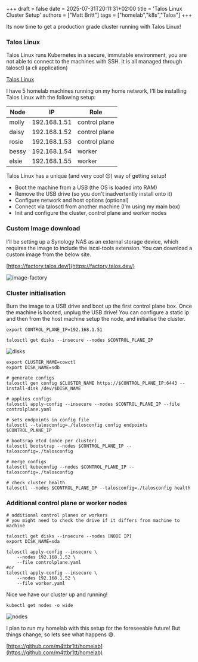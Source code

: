 +++
draft = false
date = 2025-07-31T20:11:31+02:00
title = 'Talos Linux Cluster Setup'
authors = ["Matt Britt"]
tags = ["homelab","k8s","Talos"]
+++


Its now time to get a production grade cluster running with Talos Linux!

<!--more-->

### Talos Linux

Talos Linux runs Kubernetes in a secure, immutable environment, you are not able to connect to the machines with SSH. It is all managed through talosctl (a cli application)

[Talos Linux](https://www.talos.dev/)

I have 5 homelab machines running on my home network, I'll be installing Talos Linux with the following setup:

| Node  | IP           | Role          |
| ----- | ------------ | ------------- |
| molly | 192.168.1.51 | control plane |
| daisy | 192.168.1.52 | control plane |
| rosie | 192.168.1.53 | control plane |
| bessy | 192.168.1.54 | worker        |
| elsie | 192.168.1.55 | worker        |

Talos Linux has a unique (and very cool 😍) way of getting setup!

- Boot the machine from a USB (the OS is loaded into RAM)
- Remove the USB drive (so you don't inadvertently install onto it)
- Configure network and host options (optional)
- Connect via talosctl from another machine (I'm using my main box)
- Init and configure the cluster, control plane and worker nodes

### Custom Image download

I'll be setting up a Synology NAS as an external storage device, which requires the image to include the iscsi-tools extension. You can download a custom image from the below site.

[https://factory.talos.dev/](https://factory.talos.dev/)

![image-factory](/posts/talos-cluster-setup/imagefactory.png)

### Cluster initialisation

Burn the image to a USB drive and boot up the first control plane box. Once the machine is booted, unplug the USB drive! You can configure a static ip and then from the host machine setup the node, and initialise the cluster.

```shell
export CONTROL_PLANE_IP=192.168.1.51   
```

```shell
talosctl get disks --insecure --nodes $CONTROL_PLANE_IP
```

![disks](/posts/talos-cluster-setup/disks.png)

```shell
export CLUSTER_NAME=cowctl
export DISK_NAME=sdb
```

```shell
# generate configs 
talosctl gen config $CLUSTER_NAME https://$CONTROL_PLANE_IP:6443 --install-disk /dev/$DISK_NAME
```

```shell
# applies configs
talosctl apply-config --insecure --nodes $CONTROL_PLANE_IP --file controlplane.yaml
```

```shell
# sets endpoints in config file
talosctl --talosconfig=./talosconfig config endpoints $CONTROL_PLANE_IP
```

```shell
# bootsrap etcd (once per cluster)
talosctl bootstrap --nodes $CONTROL_PLANE_IP --talosconfig=./talosconfig
```

```shell
# merge configs
talosctl kubeconfig --nodes $CONTROL_PLANE_IP --talosconfig=./talosconfig
```

```shell
# check cluster health
talosctl --nodes $CONTROL_PLANE_IP --talosconfig=./talosconfig health
```

### Additional control plane or worker nodes

```shell
# additional control planes or workers
# you might need to check the drive if it differs from machine to machine

talosctl get disks --insecure --nodes [NODE IP]
export DISK_NAME=sda

talosctl apply-config --insecure \
    --nodes 192.168.1.52 \
    --file controlplane.yaml
#or 
talosctl apply-config --insecure \
    --nodes 192.168.1.52 \
    --file worker.yaml
```

Nice we have our cluster up and running!

```shell
kubectl get nodes -o wide

```

![nodes](/posts/talos-cluster-setup/talosnodes.png)

I plan to run my homelab with this setup for the foreseeable future! But things change, so lets see what happens 😅.

[https://github.com/m4ttbr1tt/homelab](https://github.com/m4ttbr1tt/homelab)

